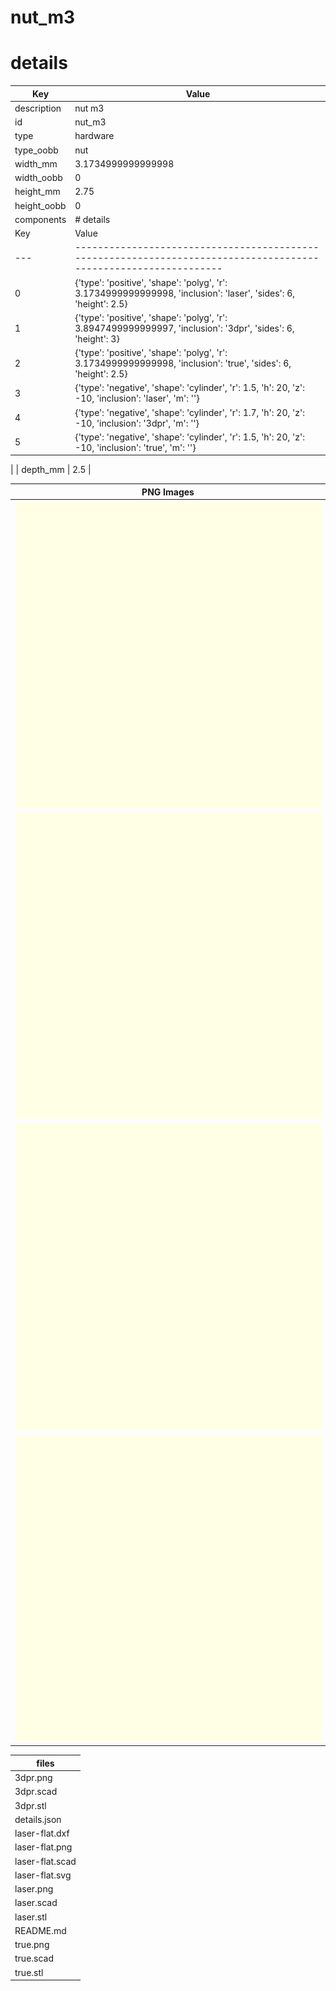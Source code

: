 # nut_m3
# details
| Key         | Value                                                                                                                                                                                                                                                                                                                                                                                                                                                                                                                                                                                                                                                                 |
| ----------- | --------------------------------------------------------------------------------------------------------------------------------------------------------------------------------------------------------------------------------------------------------------------------------------------------------------------------------------------------------------------------------------------------------------------------------------------------------------------------------------------------------------------------------------------------------------------------------------------------------------------------------------------------------------------- |
| description | nut m3                                                                                                                                                                                                                                                                                                                                                                                                                                                                                                                                                                                                                                                                |
| id          | nut_m3                                                                                                                                                                                                                                                                                                                                                                                                                                                                                                                                                                                                                                                                |
| type        | hardware                                                                                                                                                                                                                                                                                                                                                                                                                                                                                                                                                                                                                                                              |
| type_oobb   | nut                                                                                                                                                                                                                                                                                                                                                                                                                                                                                                                                                                                                                                                                   |
| width_mm    | 3.1734999999999998                                                                                                                                                                                                                                                                                                                                                                                                                                                                                                                                                                                                                                                    |
| width_oobb  | 0                                                                                                                                                                                                                                                                                                                                                                                                                                                                                                                                                                                                                                                                     |
| height_mm   | 2.75                                                                                                                                                                                                                                                                                                                                                                                                                                                                                                                                                                                                                                                                  |
| height_oobb | 0                                                                                                                                                                                                                                                                                                                                                                                                                                                                                                                                                                                                                                                                     |
| components  | # details
| Key | Value                                                                                                            |
| --- | ---------------------------------------------------------------------------------------------------------------- |
| 0   | {'type': 'positive', 'shape': 'polyg', 'r': 3.1734999999999998, 'inclusion': 'laser', 'sides': 6, 'height': 2.5} |
| 1   | {'type': 'positive', 'shape': 'polyg', 'r': 3.8947499999999997, 'inclusion': '3dpr', 'sides': 6, 'height': 3}    |
| 2   | {'type': 'positive', 'shape': 'polyg', 'r': 3.1734999999999998, 'inclusion': 'true', 'sides': 6, 'height': 2.5}  |
| 3   | {'type': 'negative', 'shape': 'cylinder', 'r': 1.5, 'h': 20, 'z': -10, 'inclusion': 'laser', 'm': ''}            |
| 4   | {'type': 'negative', 'shape': 'cylinder', 'r': 1.7, 'h': 20, 'z': -10, 'inclusion': '3dpr', 'm': ''}             |
| 5   | {'type': 'negative', 'shape': 'cylinder', 'r': 1.5, 'h': 20, 'z': -10, 'inclusion': 'true', 'm': ''}             |
 |
| depth_mm    | 2.5                                                                                                                                                                                                                                                                                                                                                                                                                                                                                                                                                                                                                                                                   |

| PNG Images |
| --- |
| ![3dpr.png](3dpr.png) |
| ![laser-flat.png](laser-flat.png) |
| ![laser.png](laser.png) |
| ![true.png](true.png) |


| files |
| --- |
| 3dpr.png |
| 3dpr.scad |
| 3dpr.stl |
| details.json |
| laser-flat.dxf |
| laser-flat.png |
| laser-flat.scad |
| laser-flat.svg |
| laser.png |
| laser.scad |
| laser.stl |
| README.md |
| true.png |
| true.scad |
| true.stl |
